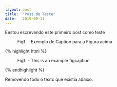```yaml
---
layout: post
title:  "Post de Teste"
date:   2019-09-11
---
```



<p class="intro"><span class="dropcap">E</span>estou escrevendo este primeiro post como teste

<figure>
	<img src="{{ '/assets/img/touring.jpg' | prepend: site.baseurl }}" alt=""> 
	<figcaption>Fig1. - Exemplo de Caption para a Figura acima</figcaption>
</figure>

{% highlight html %}
<figure>
	<img src="{{ '/assets/img/touring.jpg' | prepend: site.baseurl }}" alt=""> 
	<figcaption>Fig1. - This is an example figcaption</figcaption>
</figure>
{% endhighlight %}

Removendo todo o texto que existia abaixo.
